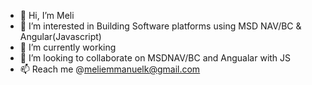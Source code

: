 - 👋 Hi, I’m Meli 
- 👀 I’m interested in Building Software platforms using MSD NAV/BC & Angular(Javascript)
- 🌱 I’m currently working
- 💞️ I’m looking to collaborate on MSDNAV/BC and Angualar with JS
- 📫 Reach me @meliemmanuelk@gmail.com

<!---
MeliEmmanuelK/MeliEmmanuelK is a ✨ special ✨ repository because its `README.md` (this file) appears on your GitHub profile.
You can click the Preview link to take a look at your changes.
--->
